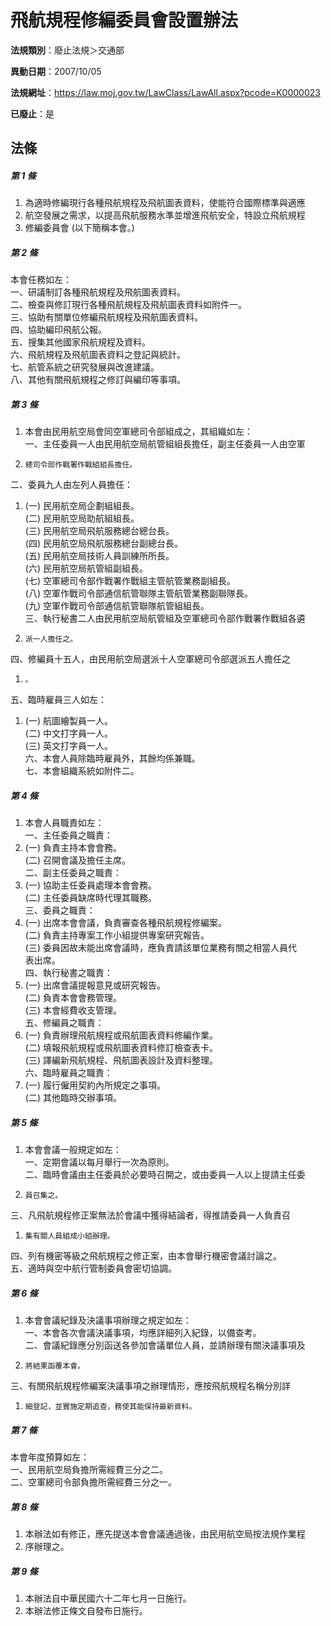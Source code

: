 # 飛航規程修編委員會設置辦法

**法規類別**：廢止法規＞交通部

**異動日期**：2007/10/05  

**法規網址**：https://law.moj.gov.tw/LawClass/LawAll.aspx?pcode=K0000023

**已廢止**：是



## 法條
##### 第 1 條
1. 為適時修編現行各種飛航規程及飛航圖表資料，使能符合國際標準與適應
1. 航空發展之需求，以提高飛航服務水準並增進飛航安全，特設立飛航規程
1. 修編委員會 (以下簡稱本會。)

##### 第 2 條
本會任務如左：  
一、研議制訂各種飛航規程及飛航圖表資料。  
二、檢查與修訂現行各種飛航規程及飛航圖表資料如附件一。  
三、協助有關單位修編飛航規程及飛航圖表資料。  
四、協助編印飛航公報。  
五、搜集其他國家飛航規程及資料。  
六、飛航規程及飛航圖表資料之登記與統計。  
七、航管系統之研究發展與改進建議。  
八、其他有關飛航規程之修訂與編印等事項。  

##### 第 3 條
1. 本會由民用航空局會同空軍總司令部組成之，其組織如左：  
一、主任委員一人由民用航空局航管組組長擔任，副主任委員一人由空軍
1.     總司令部作戰署作戰組組長擔任。  
二、委員九人由左列人員擔任：
1.  (一) 民用航空局企劃組組長。  
 (二) 民用航空局助航組組長。  
 (三) 民用航空局飛航服務總台總台長。  
 (四) 民用航空局飛航服務總台副總台長。  
 (五) 民用航空局技術人員訓練所所長。  
 (六) 民用航空局航管組副組長。  
 (七) 空軍總司令部作戰署作戰組主管航管業務副組長。  
 (八) 空軍作戰司令部通信航管聯隊主管航管業務副聯隊長。  
 (九) 空軍作戰司令部通信航管聯隊航管組組長。  
三、執行秘書二人由民用航空局航管組及空軍總司令部作戰署作戰組各遴
1.     派一人擔任之。  
四、修編員十五人，由民用航空局選派十人空軍總司令部選派五人擔任之
1.     。  
五、臨時雇員三人如左：
1.  (一) 航圖繪製員一人。  
 (二) 中文打字員一人。  
 (三) 英文打字員一人。  
六、本會人員除臨時雇員外，其餘均係兼職。  
七、本會組織系統如附件二。

##### 第 4 條
1. 本會人員職責如左：  
一、主任委員之職責：
1.  (一) 負責主持本會會務。  
 (二) 召開會議及擔任主席。  
二、副主任委員之職責：
1.  (一) 協助主任委員處理本會會務。  
 (二) 主任委員缺席時代理其職務。  
三、委員之職責：
1.  (一) 出席本會會議，負責審查各種飛航規程修編案。  
 (二) 負責主持專案工作小組提供專案研究報告。  
 (三) 委員因故未能出席會議時，應負責請該單位業務有關之相當人員代  
      表出席。  
四、執行秘書之職責：
1.  (一) 出席會議提報意見或研究報告。  
 (二) 負責本會會務管理。  
 (三) 本會經費收支管理。  
五、修編員之職責：
1.  (一) 負責辦理飛航規程或飛航圖表資料修編作業。  
 (二) 填報飛航規程或飛航圖表資料修訂檢查表卡。  
 (三) 譯編新飛航規程、飛航圖表設計及資料整理。  
六、臨時雇員之職責：
1.  (一) 履行僱用契約內所規定之事項。  
 (二) 其他臨時交辦事項。

##### 第 5 條
1. 本會會議一般規定如左：  
一、定期會議以每月舉行一次為原則。  
二、臨時會議由主任委員於必要時召開之，或由委員一人以上提請主任委
1.     員召集之。  
三、凡飛航規程修正案無法於會議中獲得結論者，得推請委員一人負責召
1.     集有關人員組成小組辦理。  
四、列有機密等級之飛航規程之修正案，由本會舉行機密會議討論之。  
五、適時與空中航行管制委員會密切協調。

##### 第 6 條
1. 本會會議紀錄及決議事項辦理之規定如左：  
一、本會各次會議決議事項，均應詳細列入紀錄，以備查考。  
二、會議紀錄應分別函送各參加會議單位人員，並請辦理有關決議事項及
1.     將結果函覆本會。  
三、有關飛航規程修編案決議事項之辦理情形，應按飛航規程名稱分別詳
1.     細登記，並實施定期追查，務使其能保持最新資料。

##### 第 7 條
本會年度預算如左：  
一、民用航空局負擔所需經費三分之二。  
二、空軍總司令部負擔所需經費三分之一。  

##### 第 8 條
1. 本辦法如有修正，應先提送本會會議通過後，由民用航空局按法規作業程
1. 序辦理之。

##### 第 9 條
1. 本辦法自中華民國六十二年七月一日施行。
1. 本辦法修正條文自發布日施行。


